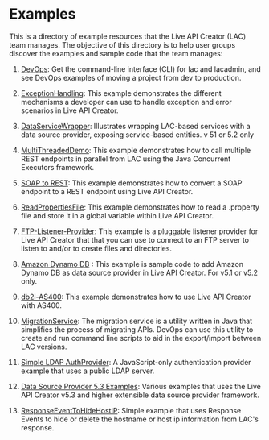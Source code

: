 # Examples
This is a directory of example resources that the Live API Creator (LAC) team manages. The objective of this directory is to help user groups discover the examples and sample code that the team manages:

1. [DevOps](https://github.com/EspressoLogicCafe/Examples/tree/master/liveapicreator-devops): Get the command-line interface (CLI) for lac and lacadmin, and see DevOps examples of moving a project from dev to production.

2. [ExceptionHandling](https://github.com/EspressoLogicCafe/Examples/tree/master/ExceptionHandling): This example demonstrates the different mechanisms a developer can use to handle exception and error scenarios in Live API Creator.

3. [DataServiceWrapper](https://github.com/EspressoLogicCafe/Examples/tree/master/DataServiceWrapper): Illustrates wrapping LAC-based services with a data source provider, exposing service-based entities. v 51 or 5.2 only

4. [MultiThreadedDemo](https://github.com/EspressoLogicCafe/Examples/tree/master/MultiThreadedDemo): This example demonstrates how to call multiple REST endpoints in parallel from LAC using the Java Concurrent Executors framework.

5. [SOAP to REST](https://github.com/EspressoLogicCafe/Examples/tree/master/LAC-SOAP2REST): This example demonstrates how to convert a SOAP endpoint to a REST endpoint using Live API Creator.

6. [ReadPropertiesFile](https://github.com/EspressoLogicCafe/Examples/tree/master/ReadPropertiesFile): This example demonstrates how to read a .property file and store it in a global variable within Live API Creator.

7. [FTP-Listener-Provider](https://github.com/EspressoLogicCafe/Examples/tree/master/FTP-Listener-Provider): This example is a pluggable listener provider for Live API Creator that that you can use to connect to an FTP server to listen to and/or to create files and directories.

8. [Amazon Dynamo DB](https://github.com/EspressoLogicCafe/Examples/tree/master/Amazon-Dynamo-DB-DataSource-Provider-Sample) : This example is sample code to add Amazon Dynamo DB as data source provider in Live API Creator. For v5.1 or v5.2 only.

9. [db2i-AS400](https://github.com/EspressoLogicCafe/Examples/tree/master/db2i-AS400): This example demonstrates how to use Live API Creator with AS400.

10. [MigrationService](https://github.com/EspressoLogicCafe/Examples/tree/master/MigrationService): The migration service is a utility written in Java that simplifies the process of migrating APIs. DevOps can use this utility to create and run command line scripts to aid in the export/import between LAC versions.

11. [Simple LDAP AuthProvider](https://github.com/EspressoLogicCafe/Examples/tree/master/SimpleLDAPAuthProvider): A JavaScript-only authentication provider example that uses a public LDAP server.

12. [Data Source Provider 5.3 Examples](https://github.com/EspressoLogicCafe/Examples/tree/master/DatasourceProvider): Various examples that uses the Live API Creator v5.3 and higher extensible data source provider framework.

13. [ResponseEventToHideHostIP](https://github.com/EspressoLogicCafe/Examples/tree/master/ResponseEventToHideHostIP): Simple example that uses Response Events to hide or delete the hostname or host ip information from LAC's response.
